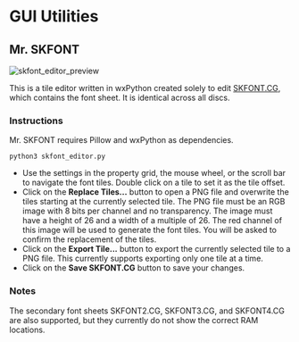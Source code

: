 # GUI Utilities

## Mr. SKFONT
![skfont_editor_preview](https://github.com/TheOpponent/st3-translation-notes/assets/8432212/0611332e-6340-4dfd-8758-ab1ccd528d9c)

This is a tile editor written in wxPython created solely to edit [SKFONT.CG](https://github.com/TheOpponent/st3-translation-notes/wiki/SKFONT.CG), which contains the font sheet. It is identical across all discs.

### Instructions

Mr. SKFONT requires Pillow and wxPython as dependencies.

```python3 skfont_editor.py```

- Use the settings in the property grid, the mouse wheel, or the scroll bar to navigate the font tiles. Double click on a tile to set it as the tile offset.
- Click on the **Replace Tiles...** button to open a PNG file and overwrite the tiles starting at the currently selected tile. The PNG file must be an RGB image with 8 bits per channel and no transparency. The image must have a height of 26 and a width of a multiple of 26. The red channel of this image will be used to generate the font tiles. You will be asked to confirm the replacement of the tiles.
- Click on the **Export Tile...** button to export the currently selected tile to a PNG file. This currently supports exporting only one tile at a time.
- Click on the **Save SKFONT.CG** button to save your changes.

### Notes
The secondary font sheets SKFONT2.CG, SKFONT3.CG, and SKFONT4.CG are also supported, but they currently do not show the correct RAM locations.

